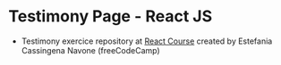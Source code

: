 # Testimony Page - React JS

- Testimony exercice repository at [React Course](https://www.youtube.com/watch?v=6Jfk8ic3KVk&list=PLGfqNBtezGBFr73EJA3xQTrZWrsZVBnII&index=2) created by Estefania Cassingena Navone (freeCodeCamp)
